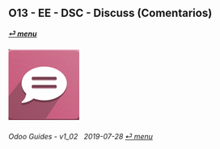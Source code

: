 ## O13 - EE - DSC - Discuss (Comentarios)
#### [_&#x23CE; menu_](/o13/ee/o13-ee-guides_menu.md)  
### ![dsc](/doc/img/discuss.png)
	
###### Odoo Guides - v1_02 &nbsp; 2019-07-28  [_&#x23CE; menu_](/o13/ee/o13-ee-guides_menu.md)  


